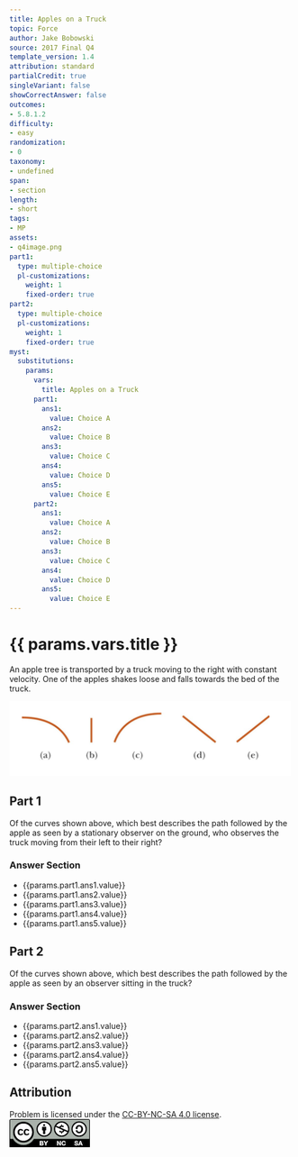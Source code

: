```yaml
---
title: Apples on a Truck
topic: Force
author: Jake Bobowski
source: 2017 Final Q4
template_version: 1.4
attribution: standard
partialCredit: true
singleVariant: false
showCorrectAnswer: false
outcomes:
- 5.8.1.2
difficulty:
- easy
randomization:
- 0
taxonomy:
- undefined
span:
- section
length:
- short
tags:
- MP
assets:
- q4image.png
part1:
  type: multiple-choice
  pl-customizations:
    weight: 1
    fixed-order: true
part2:
  type: multiple-choice
  pl-customizations:
    weight: 1
    fixed-order: true
myst:
  substitutions:
    params:
      vars:
        title: Apples on a Truck
      part1:
        ans1:
          value: Choice A
        ans2:
          value: Choice B
        ans3:
          value: Choice C
        ans4:
          value: Choice D
        ans5:
          value: Choice E
      part2:
        ans1:
          value: Choice A
        ans2:
          value: Choice B
        ans3:
          value: Choice C
        ans4:
          value: Choice D
        ans5:
          value: Choice E
---
```

# {{ params.vars.title }}
An apple tree is transported by a truck moving to the right with constant velocity.
One of the apples shakes loose and falls towards the bed of the truck.

<img src="q4image.png" alt = "Multiple choice options are a) curved down and to the right, b) straight down, c) curved down and to the left, d) straight down and to the right, e) straight down and to the left" style="width:500px">

## Part 1

Of the curves shown above, which best describes the path followed by the apple as seen by a stationary observer on the ground, who observes the truck moving from their left to their right?

### Answer Section

- {{params.part1.ans1.value}}
- {{params.part1.ans2.value}}
- {{params.part1.ans3.value}}
- {{params.part1.ans4.value}}
- {{params.part1.ans5.value}}

## Part 2

Of the curves shown above, which best describes the path followed by the apple as seen by an observer sitting in the truck?

### Answer Section

- {{params.part2.ans1.value}}
- {{params.part2.ans2.value}}
- {{params.part2.ans3.value}}
- {{params.part2.ans4.value}}
- {{params.part2.ans5.value}}

## Attribution

Problem is licensed under the [CC-BY-NC-SA 4.0 license](https://creativecommons.org/licenses/by-nc-sa/4.0/).<br> ![The Creative Commons 4.0 license requiring attribution-BY, non-commercial-NC, and share-alike-SA license.](https://raw.githubusercontent.com/firasm/bits/master/by-nc-sa.png)